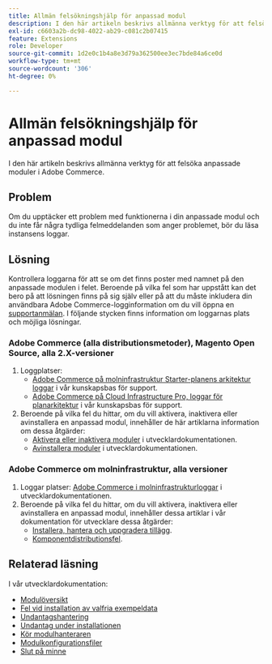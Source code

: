 ```yaml
---
title: Allmän felsökningshjälp för anpassad modul
description: I den här artikeln beskrivs allmänna verktyg för att felsöka anpassade moduler i Adobe Commerce.
exl-id: c6603a2b-dc98-4022-ab29-c081c2b07415
feature: Extensions
role: Developer
source-git-commit: 1d2e0c1b4a8e3d79a362500ee3ec7bde84a6ce0d
workflow-type: tm+mt
source-wordcount: '306'
ht-degree: 0%

---
```


# Allmän felsökningshjälp för anpassad modul

I den här artikeln beskrivs allmänna verktyg för att felsöka anpassade moduler i Adobe Commerce.

## Problem

Om du upptäcker ett problem med funktionerna i din anpassade modul och du inte får några tydliga felmeddelanden som anger problemet, bör du läsa instansens loggar.

## Lösning

Kontrollera loggarna för att se om det finns poster med namnet på den anpassade modulen i felet.  Beroende på vilka fel som har uppstått kan det bero på att lösningen finns på sig själv eller på att du måste inkludera din användbara Adobe Commerce-logginformation om du vill öppna en [supportanmälan](/help/help-center-guide/help-center/magento-help-center-user-guide.md#submit-ticket). I följande stycken finns information om loggarnas plats och möjliga lösningar.

### Adobe Commerce (alla distributionsmetoder), Magento Open Source, alla 2.X-versioner

1. Loggplatser:
   * [Adobe Commerce på molninfrastruktur Starter-planens arkitektur loggar](/help/how-to/general/log-locations-directories-for-starter-plan.md) i vår kunskapsbas för support.
   * [Adobe Commerce på Cloud Infrastructure Pro, loggar för planarkitektur](/help/how-to/general/log-locations-directories-for-pro-plan-integration-staging-production.md) i vår kunskapsbas för support.
1. Beroende på vilka fel du hittar, om du vill aktivera, inaktivera eller avinstallera en anpassad modul, innehåller de här artiklarna information om dessa åtgärder:
   * [Aktivera eller inaktivera moduler](https://devdocs.magento.com/guides/v2.3/install-gde/install/cli/install-cli-subcommands-enable.html) i utvecklardokumentationen.
   * [Avinstallera moduler](https://devdocs.magento.com/guides/v2.3/install-gde/install/cli/install-cli-uninstall-mods.html) i utvecklardokumentationen.

### Adobe Commerce om molninfrastruktur, alla versioner

1. Loggar platser: [Adobe Commerce i molninfrastrukturloggar](https://devdocs.magento.com/guides/v2.3/cloud/trouble/environments-logs.html) i utvecklardokumentationen.
1. Beroende på vilka fel du hittar, om du vill aktivera, inaktivera eller avinstallera en anpassad modul, innehåller dessa artiklar i vår dokumentation för utvecklare dessa åtgärder:
   * [Installera, hantera och uppgradera tillägg](https://devdocs.magento.com/guides/v2.3/cloud/howtos/install-components.html).
   * [Komponentdistributionsfel](https://devdocs.magento.com/guides/v2.3/cloud/trouble/trouble_comp-deploy-fail.html).

## Relaterad läsning

I vår utvecklardokumentation:

* [Modulöversikt](https://devdocs.magento.com/guides/v2.3/architecture/archi_perspectives/components/modules/mod_intro.html)
* [Fel vid installation av valfria exempeldata](https://devdocs.magento.com/guides/v2.3/install-gde/trouble/tshoot_sample-data.html)
* [Undantagshantering](https://devdocs.magento.com/guides/v2.3/graphql/develop/exceptions.html)
* [Undantag under installationen](https://devdocs.magento.com/guides/v2.3/install-gde/trouble/tshoot_exceptions.html)
* [Kör modulhanteraren](https://devdocs.magento.com/guides/v2.3/comp-mgr/module-man/compman-checklist.html)
* [Modulkonfigurationsfiler](https://devdocs.magento.com/guides/v2.3/config-guide/config/config-files.html)
* [Slut på minne](https://devdocs.magento.com/guides/v2.3/comp-mgr/trouble/cman/out-of-memory.html)

